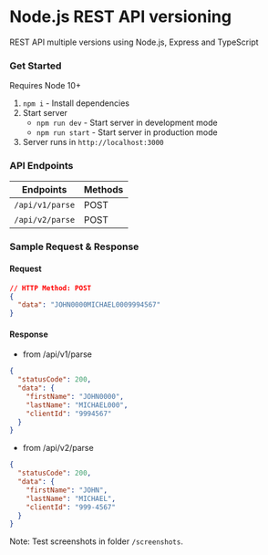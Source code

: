 # Node.js REST API versioning
REST API multiple versions using Node.js, Express and TypeScript

### Get Started
Requires Node 10+

1. `npm i` - Install dependencies
2. Start server
    - `npm run dev` - Start server in development mode
    - `npm run start` - Start server in production mode
3. Server runs in `http://localhost:3000`

### API Endpoints
| Endpoints | Methods |
| --- | --- |
| `/api/v1/parse` | POST |
| `/api/v2/parse` | POST |

### Sample Request & Response
#### Request
```json
// HTTP Method: POST
{ 
  "data": "JOHN0000MICHAEL0009994567"
}
```

#### Response
- from /api/v1/parse
```json
{
  "statusCode": 200,
  "data": {
    "firstName": "JOHN0000",
    "lastName": "MICHAEL000",
    "clientId": "9994567"
  }
}
```

- from /api/v2/parse
```json
{
  "statusCode": 200,
  "data": {
    "firstName": "JOHN",
    "lastName": "MICHAEL",
    "clientId": "999-4567"
  }
}
```

Note: Test screenshots in folder `/screenshots`.
